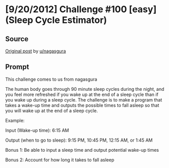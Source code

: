 # [9/20/2012] Challenge #100 [easy] (Sleep Cycle Estimator)

## Source

[Original post](https://old.reddit.com/r/dailyprogrammer/comments/106go0/9202012_challenge_100_easy_sleep_cycle_estimator/) by [u/nagasgura](https://old.reddit.com/user/nagasgura)

## Prompt

This challenge comes to us from nagasgura

The human body goes through 90 minute sleep cycles during the night, and you feel more refreshed if you wake up at the end of a sleep cycle than if you wake up during a sleep cycle. The challenge is to make a program that takes a wake-up time and outputs the possible times to fall asleep so that you will wake up at the end of a sleep cycle.

Example:

Input (Wake-up time): 6:15 AM

Output (when to go to sleep): 9:15 PM, 10:45 PM, 12:15 AM, or 1:45 AM

Bonus 1: Be able to input a sleep time and output potential wake-up times

Bonus 2: Account for how long it takes to fall asleep
